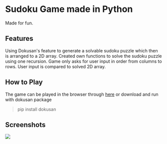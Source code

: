 # Sudoku Game made in Python
Made for fun.

## Features
Using Dokusan's feature to generate a solvable sudoku puzzle which then is arranged to a 2D array. Created own functions to solve the sudoku puzzle using one recursion.
Game only asks for user input in order from columns to rows. User input is compared to solved 2D array.

## How to Play

The game can be played in the browser through [here](https://replit.com/@ptoughneigh/Sudoku-Game) or download and run with dokusan package
> pip install dokusan

## Screenshots

![](https://i.imgur.com/4YeXYtO.png)
